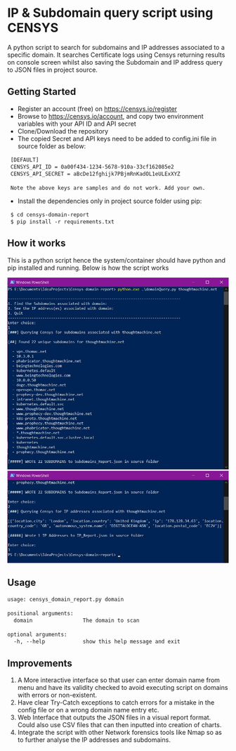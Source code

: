 # IP & Subdomain query script using CENSYS

A python script to search for subdomains and IP addresses associated to a specific domain. It searches Certificate logs using Censys returning results on console screen whilst also saving the Subdomain and IP address query to JSON files in project source.

## Getting Started

* Register an account (free) on https://censys.io/register
* Browse to https://censys.io/account, and copy two environment variables with your API ID and API secret
* Clone/Download the repository
* The copied Secret and API keys need to be added to config.ini file in source folder as below:
 ```
  [DEFAULT]
  CENSYS_API_ID = 0a00f434-1234-5678-910a-33cf162085e2
  CENSYS_API_SECRET = aBcDe12fghijk7PBjmRnKadOL1eULExXYZ

  Note the above keys are samples and do not work. Add your own.
  ```
* Install the dependencies only in project source folder using pip:
  
 ```
  $ cd censys-domain-report
  $ pip install -r requirements.txt
 ```

## How it works
This is a python script hence the system/container should have python and pip installed and running. Below is how the script works

![First Image](https://github.com/chinyati/Censys-domain-report/blob/master/Images/search_subdomains.jpg)
![Second Image](https://github.com/chinyati/Censys-domain-report/blob/master/Images/search_ips.jpg)

## Usage
```
usage: censys_domain_report.py domain

positional arguments:
  domain                The domain to scan

optional arguments:
  -h, --help            show this help message and exit
```

## Improvements

1.	A More interactive interface so that user can enter domain name from menu and have its validity checked to avoid executing script on domains with errors or non-existent.
2.	Have clear Try-Catch exceptions to catch errors for a mistake in the config file or on a wrong domain name entry etc.
3.	Web Interface that outputs the JSON files in a visual report format. Could also use CSV files that can then inputted into creation of charts.
4.  Integrate the script with other Network forensics tools like Nmap so as to further analyse the IP addresses and subdomains.
